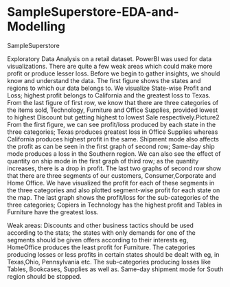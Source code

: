 # SampleSuperstore-EDA-and-Modelling

SampleSuperstore

Exploratory Data Analysis on a retail dataset. PowerBI was used for data visualizations. 
There are quite a few weak areas which could make more profit or produce lesser loss. Before we begin to gather insights, we should know and understand the data. The first figure shows the states and regions to which our data belongs to. We visualize State-wise Profit and Loss; highest profit belongs to California and the greatest loss to Texas. From the last figure of first row, we know that there are three categories of the items sold, Technology, Furniture and Office Supplies, provided lowest to highest Discount but getting highest to lowest Sale respectively.Picture2 From the first figure, we can see profit/loss produced by each state in the three categories; Texas produces greatest loss in Office Supplies whereas California produces highest profit in the same. Shipment mode also affects the profit as can be seen in the first graph of second row; Same-day ship mode produces a loss in the Southern region. We can also see the effect of quantity on ship mode in the first graph of third row; as the quantity increases, there is a drop in profit. The last two graphs of second row show that there are three segments of our customers, Consumer,Corporate and Home Office. We have visualized the profit for each of these segments in the three categories and also plotted segment-wise profit for each state on the map. The last graph shows the profit/loss for the sub-categories of the three categories; Copiers in Technology has the highest profit and Tables in Furniture have the greatest loss.

Weak areas: Discounts and other business tactics should be used according to the stats; the states with only demands for one of the segments should be given offers according to their interests eg, HomeOffice produces the least profit for Furniture. The categories producing losses or less profits in certain states should be dealt with eg, in Texas,Ohio, Pennsylvania etc. The sub-categories producing losses like Tables, Bookcases, Supplies as well as. Same-day shipment mode for South region should be stopped.
